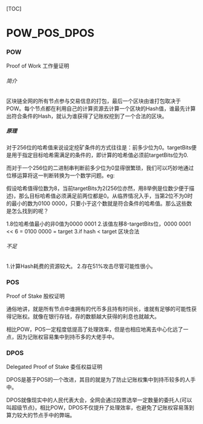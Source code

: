 [TOC]
# POW_POS_DPOS

### POW
Proof of Work 工作量证明

###### 简介

区块链全网的所有节点参与交易信息的打包，最后一个区块由谁打包取决于POW。每个节点都在利用自己的计算资源去计算一个区块的Hash值，谁最先计算出符合条件的Hash，就认为谁获得了记账权挖到了一个合法的区块。

##### 原理

对于256位的哈希值来说设定挖矿条件的方式往往是：前多少位为0。targetBits便是用于指定目标哈希需满足的条件的，即计算的哈希值必须前targetBits位为0.

而对于一个256位的二进制串判断前多少位为0显得很繁琐，我们可以巧妙地通过位移运算将这一判断转换为一个数学问题。eg:

假设哈希值得位数为8，当前targetBits为2(256位亦然，用8举例是位数少便于描述)，那么目标哈希值必须满足前两位都是0。从临界情况入手，当第2位不为0时的最小的数为0100 0000，只要小于这个数就是符合条件的哈希值。那么这些数是怎么找到的呢？

1.8位哈希值最小的非0值为0000 0001
2.该值左移8-targetBits位，0000 0001 << 6 = 0100 0000 = target
3.if hash < target 区块合法

###### 不足
1.计算Hash耗费的资源较大。
2.存在51%攻击尽管可能性很小。

### POS

Proof of Stake 股权证明

通俗地讲，就是所有节点中谁拥有的代币多且持有时间长，谁就有足够的可能性获得记账权。就像在银行存钱，存的数额越大获得的利息也就越大。

相比POW，POS一定程度低提高了处理效率，但是也相应地离去中心化远了一点，因为记账权容易集中到持币多的大佬手中。

### DPOS

Delegated Proof of Stake 委任权益证明

DPOS是基于POS的一个改进，其目的就是为了防止记账权集中到持币较多的人手中。

DPOS就像现实中的人民代表大会，全网会通过投票选举一定数量的委托人(可以叫超级节点)，相比POW，DPOS不仅提升了处理效率，也避免了记账权容易落到算力较大的节点手中的弊端。




